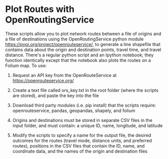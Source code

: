 # Plot Routes with OpenRoutingService

These scripts allow you to plot network routes between a file of origins and a file of destinations using the OpenRoutingService python module https://pypi.org/project/openrouteservice/, to generate a line shapefile that contains data about the origin and destination points, travel time, and travel distance. There's a regular python script and an Ipython notebook; they function identically except that the notebook also plots the routes on a Folium map. To use:

1. Request an API key from the OpenRouteService at https://openrouteservice.org/

2. Create a text file called ors_key.txt in the root folder (where the scripts are stored), and paste the key into the file

3. Download third party modules (i.e. pip install) that the scripts require: openrouteservice, pandas, geopandas, shapely, and folium

4. Origins and destinations must be stored in separate CSV files in the input folder, and must contain: a unique ID, name, longitude, and latitude

5. Modify the scripts to specify a name for the output file, the desired outcomes for the routes (travel mode, distance units, and preferred routes), positions in the CSV files that contain the ID, name, and coordinate data, and the names of the origin and destination files
